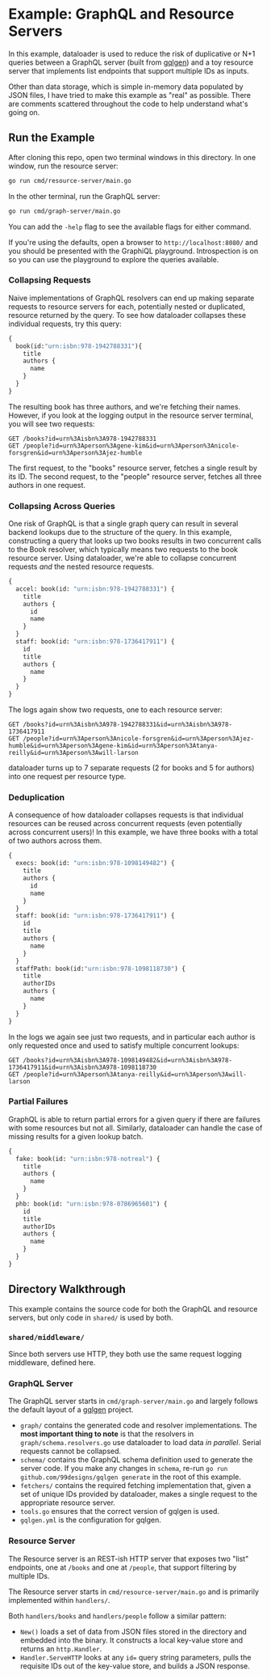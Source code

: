 # Example: GraphQL and Resource Servers

In this example, dataloader is used to reduce the risk of duplicative or N+1
queries between a GraphQL server (built from [gqlgen][gqlgen]) and a toy
resource server that implements list endpoints that support multiple IDs as
inputs.

Other than data storage, which is simple in-memory data populated by JSON files,
I have tried to make this example as "real" as possible. There are comments
scattered throughout the code to help understand what's going on.

## Run the Example

After cloning this repo, open two terminal windows in this directory. In one
window, run the resource server:

```sh
go run cmd/resource-server/main.go
```

In the other terminal, run the GraphQL server:

```sh
go run cmd/graph-server/main.go
```

You can add the `-help` flag to see the available flags for either command.

If you're using the defaults, open a browser to `http://localhost:8080/` and you
should be presented with the GraphiQL playground. Introspection is on so you can
use the playground to explore the queries available.

### Collapsing Requests

Naive implementations of GraphQL resolvers can end up making separate requests
to resource servers for each, potentially nested or duplicated, resource
returned by the query. To see how dataloader collapses these individual
requests, try this query:

```graphql
{
  book(id:"urn:isbn:978-1942788331"){
    title
    authors {
      name
    }
  }
}
```

The resulting book has three authors, and we're fetching their names. However,
if you look at the logging output in the resource server terminal, you will see
two requests:

```http
GET /books?id=urn%3Aisbn%3A978-1942788331
GET /people?id=urn%3Aperson%3Agene-kim&id=urn%3Aperson%3Anicole-forsgren&id=urn%3Aperson%3Ajez-humble
```

The first request, to the "books" resource server, fetches a single result by
its ID. The second request, to the "people" resource server, fetches all three
authors in one request.

### Collapsing Across Queries

One risk of GraphQL is that a single graph query can result in several backend
lookups due to the structure of the query. In this example, constructing a
query that looks up two books results in two concurrent calls to the Book
resolver, which typically means two requests to the book resource server. Using
dataloader, we're able to collapse concurrent requests _and_ the nested
resource requests.

```graphql
{
  accel: book(id: "urn:isbn:978-1942788331") {
    title
    authors {
      id
      name
    }
  }
  staff: book(id: "urn:isbn:978-1736417911") {
    id
    title
    authors {
      name
    }
  }
}
```

The logs again show two requests, one to each resource server:

```http
GET /books?id=urn%3Aisbn%3A978-1942788331&id=urn%3Aisbn%3A978-1736417911
GET /people?id=urn%3Aperson%3Anicole-forsgren&id=urn%3Aperson%3Ajez-humble&id=urn%3Aperson%3Agene-kim&id=urn%3Aperson%3Atanya-reilly&id=urn%3Aperson%3Awill-larson
```

dataloader turns up to 7 separate requests (2 for books and 5 for authors)
into one request per resource type.

### Deduplication

A consequence of how dataloader collapses requests is that individual
resources can be reused across concurrent requests (even potentially across
concurrent users)! In this example, we have three books with a total of two
authors across them.

```graphql
{
  execs: book(id: "urn:isbn:978-1098149482") {
    title
    authors {
      id
      name
    }
  }
  staff: book(id: "urn:isbn:978-1736417911") {
    id
    title
    authors {
      name
    }
  }
  staffPath: book(id:"urn:isbn:978-1098118730") {
    title
    authorIDs
    authors {
      name
    }
  }
}
```

In the logs we again see just two requests, and in particular each author is
only requested once and used to satisfy multiple concurrent lookups:

```http
GET /books?id=urn%3Aisbn%3A978-1098149482&id=urn%3Aisbn%3A978-1736417911&id=urn%3Aisbn%3A978-1098118730
GET /people?id=urn%3Aperson%3Atanya-reilly&id=urn%3Aperson%3Awill-larson
```

### Partial Failures

GraphQL is able to return partial errors for a given query if there are
failures with some resources but not all. Similarly, dataloader can handle
the case of missing results for a given lookup batch.

```graphql
{
  fake: book(id: "urn:isbn:978-notreal") {
    title
    authors {
      name
    }
  }
  phb: book(id: "urn:isbn:978-0786965601") {
    id
    title
    authorIDs
    authors {
      name
    }
  }
}
```

## Directory Walkthrough

This example contains the source code for both the GraphQL and resource servers,
but only code in `shared/` is used by both.

### `shared/middleware/`

Since both servers use HTTP, they both use the same request logging middleware,
defined here.

### GraphQL Server

The GraphQL server starts in `cmd/graph-server/main.go` and largely follows the
default layout of a [gqlgen][gqlgen] project.

- `graph/` contains the generated code and resolver implementations. The **most
  important thing to note** is that the resolvers in `graph/schema.resolvers.go`
  use dataloader to load data _in parallel_. Serial requests cannot be
  collapsed.
- `schema/` contains the GraphQL schema definition used to generate the server
  code. If you make any changes in `schema`, re-run `go run
  github.com/99designs/gqlgen generate` in the root of this example.
- `fetchers/` contains the required fetching implementation that, given a set
  of unique IDs provided by dataloader, makes a single request to the
  appropriate resource server.
- `tools.go` ensures that the correct version of gqlgen is used.
- `gqlgen.yml` is the configuration for gqlgen.

### Resource Server

The Resource server is an REST-ish HTTP server that exposes two "list"
endpoints, one at `/books` and one at `/people`, that support filtering by
multiple IDs.

The Resource server starts in `cmd/resource-server/main.go` and is primarily
implemented within `handlers/`.

Both `handlers/books` and `handlers/people` follow a similar pattern:

- `New()` loads a set of data from JSON files stored in the directory and
  embedded into the binary. It constructs a local key-value store and returns an
  `http.Handler`.
- `Handler.ServeHTTP` looks at any `id=` query string parameters, pulls the
  requisite IDs out of the key-value store, and builds a JSON response.

[gqlgen]: https://gqlgen.com
